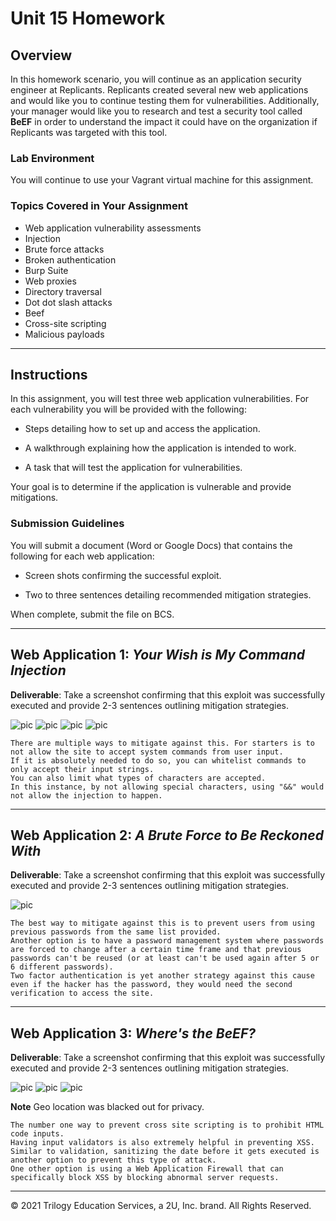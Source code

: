 # Unit 15 Homework

## Overview

In this homework scenario, you will continue as an application security engineer at Replicants. Replicants created several new web applications and would like you to continue testing them for vulnerabilities. Additionally, your manager would like you to research and test a security tool called **BeEF** in order to understand the impact it could have on the organization if Replicants was targeted with this tool. 

### Lab Environment

You will continue to use your Vagrant virtual machine for this assignment.

### Topics Covered in Your Assignment

- Web application vulnerability assessments
- Injection
- Brute force attacks
- Broken authentication
- Burp Suite
- Web proxies
- Directory traversal
- Dot dot slash attacks
- Beef
- Cross-site scripting
- Malicious payloads


---

## Instructions

In this assignment, you will test three web application vulnerabilities. For each vulnerability you will be provided with the following:

  - Steps detailing how to set up and access the application.

  - A walkthrough explaining how the application is intended to work.

  - A task that will test the application for vulnerabilities.

Your goal is to determine if the application is vulnerable and provide mitigations.

### Submission Guidelines

You will submit a document (Word or Google Docs) that contains the following for each web application: 

- Screen shots confirming the successful exploit.

- Two to three sentences detailing recommended mitigation strategies. 

When complete, submit the file on BCS.   


---

## Web Application 1: *Your Wish is My Command Injection*


**Deliverable**: Take a screenshot confirming that this exploit was successfully executed and provide 2-3 sentences outlining mitigation strategies. 

![pic](Images/Injection_passwd.PNG)
![pic](Images/passwd_verify.PNG)
![pic](Images/Injection_hosts.PNG)
![pic](Images/hosts_verify.PNG)

    There are multiple ways to mitigate against this. For starters is to not allow the site to accept system commands from user input.
    If it is absolutely needed to do so, you can whitelist commands to only accept their input strings. 
    You can also limit what types of characters are accepted. 
    In this instance, by not allowing special characters, using "&&" would not allow the injection to happen.

---

## Web Application 2: *A Brute Force to Be Reckoned With*


**Deliverable**: Take a screenshot confirming that this exploit was successfully executed and provide 2-3 sentences outlining mitigation strategies. 

![pic](Images/Brute_Force.PNG)

    The best way to mitigate against this is to prevent users from using previous passwords from the same list provided. 
    Another option is to have a password management system where passwords are forced to change after a certain time frame and that previous passwords can't be reused (or at least can't be used again after 5 or 6 different passwords). 
    Two factor authentication is yet another strategy against this cause even if the hacker has the password, they would need the second verification to access the site.

---

## Web Application 3: *Where's the BeEF?*


**Deliverable**: Take a screenshot confirming that this exploit was successfully executed and provide 2-3 sentences outlining mitigation strategies. 

![pic](Images/Beef_Pretty_Theft.PNG)
![pic](Images/Beef_Notification.PNG)
![pic](Images/Beef_Geo2.png)

**Note** Geo location was blacked out for privacy.

    The number one way to prevent cross site scripting is to prohibit HTML code inputs. 
    Having input validators is also extremely helpful in preventing XSS.
    Similar to validation, sanitizing the date before it gets executed is another option to prevent this type of attack. 
    One other option is using a Web Application Firewall that can specifically block XSS by blocking abnormal server requests.
---

© 2021 Trilogy Education Services, a 2U, Inc. brand. All Rights Reserved.

